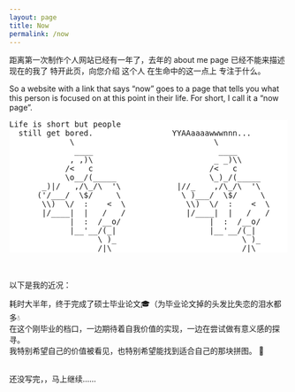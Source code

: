 ```yaml
---
layout: page
title: Now
permalink: /now
---
```

距离第一次制作个人网站已经有一年了，去年的 about me page 已经不能来描述现在的我了
特开此页，向您介绍 这个人 在生命中的这一点上 专注于什么。

So a website with a link that says “now” goes to a page that tells you what this person is focused on at this point in their life. For short, I call it a “now page”.
<style>
  pre {
    background-color: white; /* 将背景色设置为白色 */
  }
</style>
<pre>
Life is short but people
  still get bored.                 YYAAaaaawwwnnn...
             \                              \
              ____                           ____
             , ,)\                          _ _)\\
            /<   c                         /<   c
            \o__/(_____                    \_)_/(_____
       _)|/   ,/\_/\  '\            |//_    ,/\_/\  '\
      ('/___/  \$/     \             \ )___/  \$/     \
       \\)  \/  :    <  \             \\)  \/  :    <  \
       |/____|  |   /   /             |/____|  |   /   /
             |  :  /__o/                   |  :  /__o/
             |__'__/(_|                    |__'__/(_| 
                   \ )_                           \ )_
                   /|\                            /|\
</pre>
<br><br>
以下是我的近况：

耗时大半年，终于完成了硕士毕业论文🎓（为毕业论文掉的头发比失恋的泪水都多💧<br>
在这个刚毕业的档口，一边期待着自我价值的实现，一边在尝试做有意义感的探寻。<br>
我特别希望自己的价值被看见，也特别希望能找到适合自己的那块拼图。
🧩<br><br>


还没写完，，马上继续……
